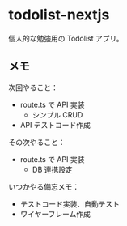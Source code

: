 # todolist-nextjs

個人的な勉強用の Todolist アプリ。

## メモ

次回やること：

- route.ts で API 実装
  - シンプル CRUD
- API テストコード作成

その次やること：

- route.ts で API 実装
  - DB 連携設定

いつかやる備忘メモ：

- テストコード実装、自動テスト
- ワイヤーフレーム作成
